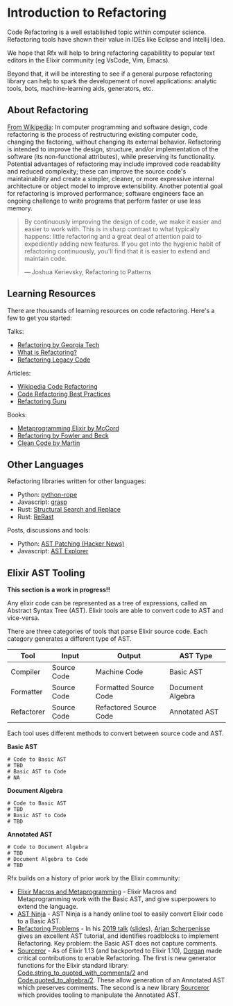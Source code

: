 # Introduction to Refactoring

Code Refactoring is a well established topic within computer science.
Refactoring tools have shown their value in IDEs like Eclipse and Intellij
Idea.

We hope that Rfx will help to bring refactoring capabilitity to popular text
editors in the Elixir community (eg VsCode, Vim, Emacs).

Beyond that, it will be interesting to see if a general purpose refactoring
library can help to spark the developement of novel applications: analytic
tools, bots, machine-learning aids, generators, etc.

## About Refactoring

[From Wikipedia](https://en.wikipedia.org/wiki/Code_refactoring): In computer
programming and software design, code refactoring is the process of
restructuring existing computer code, changing the factoring, without changing
its external behavior. Refactoring is intended to improve the design,
structure, and/or implementation of the software (its non-functional
attributes), while preserving its functionality. Potential advantages of
refactoring may include improved code readability and reduced complexity; these
can improve the source code's maintainability and create a simpler, cleaner, or
more expressive internal architecture or object model to improve extensibility.
Another potential goal for refactoring is improved performance; software
engineers face an ongoing challenge to write programs that perform faster or
use less memory.

> By continuously improving the design of code, we make it easier and easier to
> work with. This is in sharp contrast to what typically happens: little
> refactoring and a great deal of attention paid to expediently adding new
> features. If you get into the hygienic habit of refactoring continuously,
> you'll find that it is easier to extend and maintain code.
> 
> — Joshua Kerievsky, Refactoring to Patterns

## Learning Resources

There are thousands of learning resources on code refactoring.  Here's a
few to get you started:

Talks: 

- [Refactoring by Georgia Tech](https://www.youtube.com/watch?v=LsLniadcRTw)
- [What is Refactoring?](https://www.youtube.com/watch?v=DQJGRV9np40)
- [Refactoring Legacy Code](https://www.youtube.com/watch?v=p-oWHEfXEVs)

Articles:

- [Wikipedia Code Refactoring](https://en.wikipedia.org/wiki/Code_refactoring)
- [Code Refactoring Best Practices](https://www.altexsoft.com/blog/engineering/code-refactoring-best-practices-when-and-when-not-to-do-it/)
- [Refactoring Guru](https://refactoring.guru/refactoring)

Books:

- [Metaprogramming Elixir by McCord](https://pragprog.com/titles/cmelixir/metaprogramming-elixir/)
- [Refactoring by Fowler and Beck](https://martinfowler.com/books/refactoring.html)
- [Clean Code by Martin](https://www.amazon.com/Clean-Code-Handbook-Software-Craftsmanship/dp/0132350882)

## Other Languages

Refactoring libraries written for other languages:

- Python: [python-rope](https://github.com/python-rope/rope)
- Javascript: [grasp](https://graspjs.com)
- Rust: [Structural Search and Replace](https://rust-analyzer.github.io/manual.html#structural-search-and-replace)
- Rust: [ReRast](https://github.com/google/rerast)

Posts, discussions and tools:

- Python: [AST Patching (Hacker News)](https://news.ycombinator.com/item?id=27419237)
- Javascript: [AST Explorer](https://astexplorer.net/)

## Elixir AST Tooling

**This section is a work in progress!!**

Any elixir code can be represented as a tree of expressions, called an Abstract
Syntax Tree (AST).  Elixir tools are able to convert code to AST and
vice-versa.  

There are three categories of tools that parse Elixir source code.  Each
category generates a different type of AST.

| Tool       | Input       | Output                 | AST Type         |
|------------|-------------|------------------------|------------------|
| Compiler   | Source Code | Machine Code           | Basic AST        |
| Formatter  | Source Code | Formatted Source Code  | Document Algebra |
| Refactorer | Source Code | Refactored Source Code | Annotated AST    |

Each tool uses different methods to convert between source code and AST.

**Basic AST**

    # Code to Basic AST
    # TBD 
    # Basic AST to Code
    # NA

**Document Algebra**

    # Code to Basic AST
    # TBD 
    # Basic AST to Code
    # TBD

**Annotated AST**

    # Code to Document Algebra
    # TBD
    # Document Algebra to Code
    # TBD

Rfx builds on a history of prior work by the Elixir community:

- [Elixir Macros and Metaprogramming][macros] - Elixir Macros and
  Metaprogramming work with the Basic AST, and give superpowers to extend the
  language.
- [AST Ninja][astn] - AST Ninja is a handy online tool to easily convert Elixir
  code to a Basic AST.
- [Refactoring Problems][as_talk] - In his [2019 talk][as_talk]
  ([slides][as_slides]), [Arjan Scherpenisse][asgh] gives an excellent AST
  tutorial, and identifies roadblocks to implement Refactoring.  Key problem:
  the Basic AST does not capture comments.
- [Sourceror][sourceror] - As of Elixir 1.13 (and backported to Elixir 1.10),
  [Dorgan][dorgangh] made critical contributions to enable Refactoring.  The
  first is new generator functions for the Elixir standard library:
  [Code.string_to_quoted_with_comments/2][stqwc] and
  [Code.quoted_to_algebra/2][qta].  These allow generation of an Annotated AST
  which preserves comments.  The second is a new library [Sourceror][sourceror]
  which provides tooling to manipulate the Annotated AST.

[macros]: https://www.google.com/search?q=elixir+macros+metaprogramming&oq=elixir+macros+metaprogramming&aqs=chrome.0.69i59j69i64j69i60.6516j0j1&sourceid=chrome&ie=UTF-8
[astn]: http://ast.ninja
[asgh]: https://github.com/arjan 
[as_talk]: https://www.youtube.com/watch?v=aM0BLWgr0g4&t=117s
[as_slides]: https://docs.google.com/presentation/d/15_xKuL_H4Eu-EkGarxVixCk192858avE1ef1gmcVKoc/edit#slide=id.g552f9bdc39_0_0
[sourceror]: https://github.com/doorgan/sourceror
[dorgangh]: https://github.com/doorgan
[stqwc]: https://hexdocs.pm/elixir/master/Code.html#quoted_to_algebra/2
[qta]: https://hexdocs.pm/elixir/master/Code.html#string_to_quoted_with_comments/2



